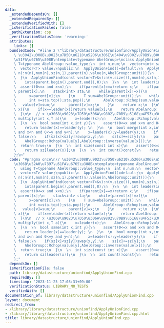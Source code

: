 ```yaml
---
data:
  _extendedDependsOn: []
  _extendedRequiredBy: []
  _extendedVerifiedWith: []
  _isVerificationFailed: false
  _pathExtension: cpp
  _verificationStatusIcon: ':warning:'
  attributes:
    links: []
  bundledCode: "#line 2 \"library/datastructure/unionfind/ApplyUnionFind.cpp\"\n//\
    \ \u3042\u308B\u9023\u7D50\u6210\u5206\u306E\u5404\u9802\u70B9\u306B\u52A0\u7B97\
    \u51FA\u6765\u308B\ntemplate<typename AbelGroup>\nclass ApplyUnionFind{\n  using\
    \ T=typename AbelGroup::value_type;\n  int n,num;\n  vector<int> sz,parent;\n\
    \  vector<T> value;\npublic:\n  ApplyUnionFind()=default;\n  ApplyUnionFind(int\
    \ n):n(n),num(n),sz(n,1),parent(n),value(n,AbelGroup::unit()){\n    iota(parent.begin(),parent.end(),0);\n\
    \  }\n  ApplyUnionFind(const vector<T>&v):n(v.size()),num(n),sz(n,1),parent(n),value(v){\n\
    \    iota(parent.begin(),parent.end(),0);\n  }\n  \n  int leader(int x){ \n  \
    \  assert(0<=x and x<n);\n    if(parent[x]==x)return x;\n    if(parent[parent[x]]==parent[x])return\
    \ parent[x];\n    stack<int> sta;\n    while(parent[x]!=x){\n      sta.push(x);\n\
    \      x=parent[x];\n    }\n    T sum=AbelGroup::unit();\n    while(sta.size()){\n\
    \      int v=sta.top();sta.pop();\n      AbelGroup::Rchop(sum,value[v]);\n   \
    \   value[v]=sum;\n      parent[v]=x;\n    }\n    return x;\n  }\n\n  T get(int\
    \ x){\n    if(x==leader(x))return value[x];\n    return AbelGroup::op(value[x],value[parent[x]]);\n\
    \  }\n\n  // x \u3068\u9023\u7D50\u306A\u9802\u70B9\u5168\u4F53\u306B *=a\n  void\
    \ multiply(int x,T a){\n    x=leader(x);\n    AbelGroup::Rchop(value[x],a);\n\
    \  }\n  \n  bool same(int x,int y){\n    assert(0<=x and x<n and 0<=y and y<n);\n\
    \    return leader(x)==leader(y); \n  }\n  \n  bool merge(int x,int y){\n    assert(0<=x\
    \ and x<n and 0<=y and y<n);\n    x=leader(x);y=leader(y);\n    if(x==y)return\
    \ false;\n    if(sz[x]<sz[y])swap(x,y);\n    sz[x]+=sz[y];\n    parent[y]=x;\n\
    \    AbelGroup::Rchop(value[y],AbelGroup::inverse(value[x]));\n    num--;\n  \
    \  return true;\n  }\n  \n  int size(const int x){\n    assert(0<=x and x<n);\n\
    \    return sz[leader(x)];\n  }\n  \n  int count()const{\n    return num;\n  }\n\
    };\n"
  code: "#pragma once\n// \u3042\u308B\u9023\u7D50\u6210\u5206\u306E\u5404\u9802\u70B9\
    \u306B\u52A0\u7B97\u51FA\u6765\u308B\ntemplate<typename AbelGroup>\nclass ApplyUnionFind{\n\
    \  using T=typename AbelGroup::value_type;\n  int n,num;\n  vector<int> sz,parent;\n\
    \  vector<T> value;\npublic:\n  ApplyUnionFind()=default;\n  ApplyUnionFind(int\
    \ n):n(n),num(n),sz(n,1),parent(n),value(n,AbelGroup::unit()){\n    iota(parent.begin(),parent.end(),0);\n\
    \  }\n  ApplyUnionFind(const vector<T>&v):n(v.size()),num(n),sz(n,1),parent(n),value(v){\n\
    \    iota(parent.begin(),parent.end(),0);\n  }\n  \n  int leader(int x){ \n  \
    \  assert(0<=x and x<n);\n    if(parent[x]==x)return x;\n    if(parent[parent[x]]==parent[x])return\
    \ parent[x];\n    stack<int> sta;\n    while(parent[x]!=x){\n      sta.push(x);\n\
    \      x=parent[x];\n    }\n    T sum=AbelGroup::unit();\n    while(sta.size()){\n\
    \      int v=sta.top();sta.pop();\n      AbelGroup::Rchop(sum,value[v]);\n   \
    \   value[v]=sum;\n      parent[v]=x;\n    }\n    return x;\n  }\n\n  T get(int\
    \ x){\n    if(x==leader(x))return value[x];\n    return AbelGroup::op(value[x],value[parent[x]]);\n\
    \  }\n\n  // x \u3068\u9023\u7D50\u306A\u9802\u70B9\u5168\u4F53\u306B *=a\n  void\
    \ multiply(int x,T a){\n    x=leader(x);\n    AbelGroup::Rchop(value[x],a);\n\
    \  }\n  \n  bool same(int x,int y){\n    assert(0<=x and x<n and 0<=y and y<n);\n\
    \    return leader(x)==leader(y); \n  }\n  \n  bool merge(int x,int y){\n    assert(0<=x\
    \ and x<n and 0<=y and y<n);\n    x=leader(x);y=leader(y);\n    if(x==y)return\
    \ false;\n    if(sz[x]<sz[y])swap(x,y);\n    sz[x]+=sz[y];\n    parent[y]=x;\n\
    \    AbelGroup::Rchop(value[y],AbelGroup::inverse(value[x]));\n    num--;\n  \
    \  return true;\n  }\n  \n  int size(const int x){\n    assert(0<=x and x<n);\n\
    \    return sz[leader(x)];\n  }\n  \n  int count()const{\n    return num;\n  }\n\
    };"
  dependsOn: []
  isVerificationFile: false
  path: library/datastructure/unionfind/ApplyUnionFind.cpp
  requiredBy: []
  timestamp: '2023-11-25 17:03:31+09:00'
  verificationStatus: LIBRARY_NO_TESTS
  verifiedWith: []
documentation_of: library/datastructure/unionfind/ApplyUnionFind.cpp
layout: document
redirect_from:
- /library/library/datastructure/unionfind/ApplyUnionFind.cpp
- /library/library/datastructure/unionfind/ApplyUnionFind.cpp.html
title: library/datastructure/unionfind/ApplyUnionFind.cpp
---
```

